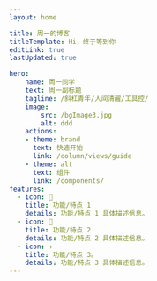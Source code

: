 ```yaml
---
layout: home

title: 周一的博客
titleTemplate: Hi，终于等到你
editLink: true
lastUpdated: true

hero:
    name: 周一同学
    text: 周一副标题
    tagline: /斜杠青年/人间清醒/工具控/
    image:
        src: /bgImage3.jpg
        alt: ddd
    actions:
    - theme: brand
      text: 快速开始
      link: /column/views/guide
    - theme: alt
      text: 组件
      link: /components/
features:
  - icon: 🔨
    title: 功能/特点 1
    details: 功能/特点 1 具体描述信息。
  - icon: 🧩
    title: 功能/特点 2
    details: 功能/特点 2 具体描述信息。
  - icon: ✈️
    title: 功能/特点 3。
    details: 功能/特点 3 具体描述信息。
---
```

